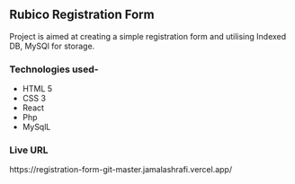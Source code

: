 <h2>Rubico Registration Form</h2>
Project is aimed at creating a simple registration form and utilising Indexed DB, MySQl for storage.

<h3>Technologies used-</h3>
<ul>
  <li>HTML 5</li>
  <li>CSS 3</li>
  <li>React</li>
  <li>Php</li>
  <li>MySqlL</li>
</ul>

<h3>Live URL</h3>
https://registration-form-git-master.jamalashrafi.vercel.app/
